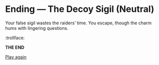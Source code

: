 # Ending — The Decoy Sigil (Neutral)

Your false sigil wastes the raiders’ time. You escape, though the charm hums with lingering questions.

:trollface:

**THE END**

[Play again](../_start-here.md)
